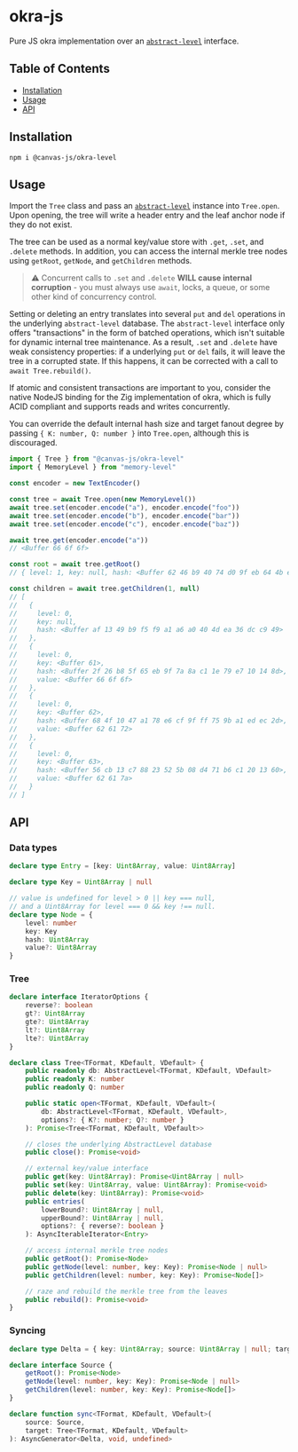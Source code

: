 # okra-js

Pure JS okra implementation over an [`abstract-level`](https://github.com/Level/abstract-level) interface.

## Table of Contents

- [Installation](#installation)
- [Usage](#usage)
- [API](#api)

## Installation

```
npm i @canvas-js/okra-level
```

## Usage

Import the `Tree` class and pass an [`abstract-level`](https://github.com/Level/abstract-level) instance into `Tree.open`. Upon opening, the tree will write a header entry and the leaf anchor node if they do not exist.

The tree can be used as a normal key/value store with `.get`, `.set`, and `.delete` methods. In addition, you can access the internal merkle tree nodes using `getRoot`, `getNode`, and `getChildren` methods.

> ⚠️ Concurrent calls to `.set` and `.delete` **WILL cause internal corruption** - you must always use `await`, locks, a queue, or some other kind of concurrency control.

Setting or deleting an entry translates into several `put` and `del` operations in the underlying `abstract-level` database. The `abstract-level` interface only offers "transactions" in the form of batched operations, which isn't suitable for dynamic internal tree maintenance. As a result, `.set` and `.delete` have weak consistency properties: if a underlying `put` or `del` fails, it will leave the tree in a corrupted state. If this happens, it can be corrected with a call to `await Tree.rebuild()`.

If atomic and consistent transactions are important to you, consider the native NodeJS binding for the Zig implementation of okra, which is fully ACID compliant and supports reads and writes concurrently.

You can override the default internal hash size and target fanout degree by passing `{ K: number, Q: number }` into `Tree.open`, although this is discouraged.

```js
import { Tree } from "@canvas-js/okra-level"
import { MemoryLevel } from "memory-level"

const encoder = new TextEncoder()

const tree = await Tree.open(new MemoryLevel())
await tree.set(encoder.encode("a"), encoder.encode("foo"))
await tree.set(encoder.encode("b"), encoder.encode("bar"))
await tree.set(encoder.encode("c"), encoder.encode("baz"))

await tree.get(encoder.encode("a"))
// <Buffer 66 6f 6f>

const root = await tree.getRoot()
// { level: 1, key: null, hash: <Buffer 62 46 b9 40 74 d0 9f eb 64 4b e1 a1 c1 2c 1f 50> }

const children = await tree.getChildren(1, null)
// [
//   {
//     level: 0,
//     key: null,
//     hash: <Buffer af 13 49 b9 f5 f9 a1 a6 a0 40 4d ea 36 dc c9 49>
//   },
//   {
//     level: 0,
//     key: <Buffer 61>,
//     hash: <Buffer 2f 26 b8 5f 65 eb 9f 7a 8a c1 1e 79 e7 10 14 8d>,
//     value: <Buffer 66 6f 6f>
//   },
//   {
//     level: 0,
//     key: <Buffer 62>,
//     hash: <Buffer 68 4f 10 47 a1 78 e6 cf 9f ff 75 9b a1 ed ec 2d>,
//     value: <Buffer 62 61 72>
//   },
//   {
//     level: 0,
//     key: <Buffer 63>,
//     hash: <Buffer 56 cb 13 c7 88 23 52 5b 08 d4 71 b6 c1 20 13 60>,
//     value: <Buffer 62 61 7a>
//   }
// ]
```

## API

### Data types

```ts
declare type Entry = [key: Uint8Array, value: Uint8Array]

declare type Key = Uint8Array | null

// value is undefined for level > 0 || key === null,
// and a Uint8Array for level === 0 && key !== null.
declare type Node = {
	level: number
	key: Key
	hash: Uint8Array
	value?: Uint8Array
}
```

### Tree

```ts
declare interface IteratorOptions {
	reverse?: boolean
	gt?: Uint8Array
	gte?: Uint8Array
	lt?: Uint8Array
	lte?: Uint8Array
}

declare class Tree<TFormat, KDefault, VDefault> {
	public readonly db: AbstractLevel<TFormat, KDefault, VDefault>
	public readonly K: number
	public readonly Q: number

	public static open<TFormat, KDefault, VDefault>(
		db: AbstractLevel<TFormat, KDefault, VDefault>,
		options?: { K?: number; Q?: number }
	): Promise<Tree<TFormat, KDefault, VDefault>>

	// closes the underlying AbstractLevel database
	public close(): Promise<void>

	// external key/value interface
	public get(key: Uint8Array): Promise<Uint8Array | null>
	public set(key: Uint8Array, value: Uint8Array): Promise<void>
	public delete(key: Uint8Array): Promise<void>
	public entries(
		lowerBound?: Uint8Array | null,
		upperBound?: Uint8Array | null,
		options?: { reverse?: boolean }
	): AsyncIterableIterator<Entry>

	// access internal merkle tree nodes
	public getRoot(): Promise<Node>
	public getNode(level: number, key: Key): Promise<Node | null>
	public getChildren(level: number, key: Key): Promise<Node[]>

	// raze and rebuild the merkle tree from the leaves
	public rebuild(): Promise<void>
}
```

### Syncing

```ts
declare type Delta = { key: Uint8Array; source: Uint8Array | null; target: Uint8Array | null }

declare interface Source {
	getRoot(): Promise<Node>
	getNode(level: number, key: Key): Promise<Node | null>
	getChildren(level: number, key: Key): Promise<Node[]>
}

declare function sync<TFormat, KDefault, VDefault>(
	source: Source,
	target: Tree<TFormat, KDefault, VDefault>
): AsyncGenerator<Delta, void, undefined>
```
